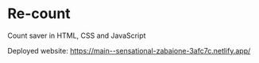 # Re-count
Count saver in HTML, CSS and JavaScript

Deployed website:
https://main--sensational-zabaione-3afc7c.netlify.app/
